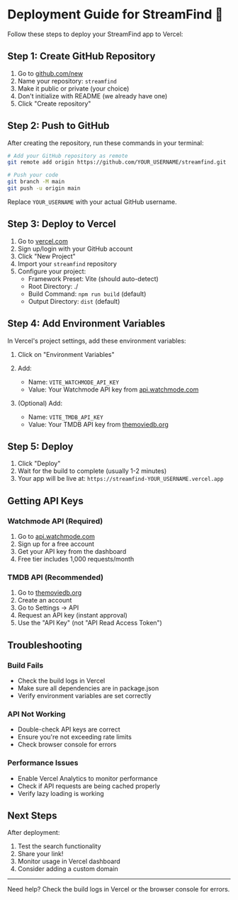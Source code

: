 # Deployment Guide for StreamFind 🚀

Follow these steps to deploy your StreamFind app to Vercel:

## Step 1: Create GitHub Repository

1. Go to [github.com/new](https://github.com/new)
2. Name your repository: `streamfind`
3. Make it public or private (your choice)
4. Don't initialize with README (we already have one)
5. Click "Create repository"

## Step 2: Push to GitHub

After creating the repository, run these commands in your terminal:

```bash
# Add your GitHub repository as remote
git remote add origin https://github.com/YOUR_USERNAME/streamfind.git

# Push your code
git branch -M main
git push -u origin main
```

Replace `YOUR_USERNAME` with your actual GitHub username.

## Step 3: Deploy to Vercel

1. Go to [vercel.com](https://vercel.com)
2. Sign up/login with your GitHub account
3. Click "New Project"
4. Import your `streamfind` repository
5. Configure your project:
   - Framework Preset: Vite (should auto-detect)
   - Root Directory: ./
   - Build Command: `npm run build` (default)
   - Output Directory: `dist` (default)

## Step 4: Add Environment Variables

In Vercel's project settings, add these environment variables:

1. Click on "Environment Variables"
2. Add:
   - Name: `VITE_WATCHMODE_API_KEY`
   - Value: Your Watchmode API key from [api.watchmode.com](https://api.watchmode.com)
   
3. (Optional) Add:
   - Name: `VITE_TMDB_API_KEY`
   - Value: Your TMDB API key from [themoviedb.org](https://www.themoviedb.org/settings/api)

## Step 5: Deploy

1. Click "Deploy"
2. Wait for the build to complete (usually 1-2 minutes)
3. Your app will be live at: `https://streamfind-YOUR_USERNAME.vercel.app`

## Getting API Keys

### Watchmode API (Required)
1. Go to [api.watchmode.com](https://api.watchmode.com)
2. Sign up for a free account
3. Get your API key from the dashboard
4. Free tier includes 1,000 requests/month

### TMDB API (Recommended)
1. Go to [themoviedb.org](https://www.themoviedb.org)
2. Create an account
3. Go to Settings → API
4. Request an API key (instant approval)
5. Use the "API Key" (not "API Read Access Token")

## Troubleshooting

### Build Fails
- Check the build logs in Vercel
- Make sure all dependencies are in package.json
- Verify environment variables are set correctly

### API Not Working
- Double-check API keys are correct
- Ensure you're not exceeding rate limits
- Check browser console for errors

### Performance Issues
- Enable Vercel Analytics to monitor performance
- Check if API requests are being cached properly
- Verify lazy loading is working

## Next Steps

After deployment:
1. Test the search functionality
2. Share your link!
3. Monitor usage in Vercel dashboard
4. Consider adding a custom domain

---

Need help? Check the build logs in Vercel or the browser console for errors.